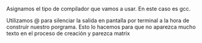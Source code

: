 Asignamos el tipo de compilador que vamos a usar. En este caso es gcc.

Utilizamos @ para silenciar la salida en pantalla por terminal a la hora de construir nuestro porgrama. Esto lo hacemos para que no aparezca mucho texto en el proceso de creación y parezca matrix
